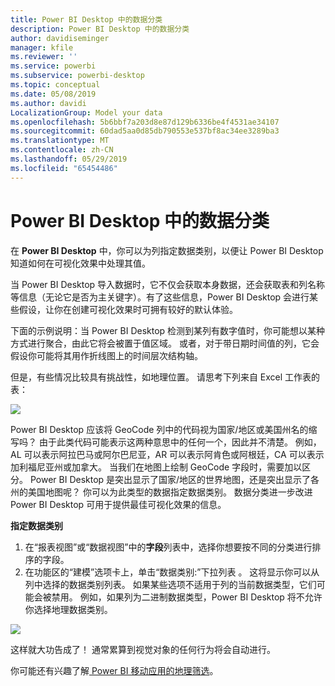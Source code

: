 ```yaml
---
title: Power BI Desktop 中的数据分类
description: Power BI Desktop 中的数据分类
author: davidiseminger
manager: kfile
ms.reviewer: ''
ms.service: powerbi
ms.subservice: powerbi-desktop
ms.topic: conceptual
ms.date: 05/08/2019
ms.author: davidi
LocalizationGroup: Model your data
ms.openlocfilehash: 5b6bbf7a203d8e87d129b6336be4f4531ae34107
ms.sourcegitcommit: 60dad5aa0d85db790553e537bf8ac34ee3289ba3
ms.translationtype: MT
ms.contentlocale: zh-CN
ms.lasthandoff: 05/29/2019
ms.locfileid: "65454486"
---
```

# <a name="data-categorization-in-power-bi-desktop"></a>Power BI Desktop 中的数据分类
在 **Power BI Desktop** 中，你可以为列指定数据类别，以便让 Power BI Desktop 知道如何在可视化效果中处理其值。

当 Power BI Desktop 导入数据时，它不仅会获取本身数据，还会获取表和列名称等信息（无论它是否为主关键字）。有了这些信息，Power BI Desktop 会进行某些假设，让你在创建可视化效果时可拥有较好的默认体验。 

下面的示例说明：当 Power BI Desktop 检测到某列有数字值时，你可能想以某种方式进行聚合，由此它将会被置于值区域。 或者，对于带日期时间值的列，它会假设你可能将其用作折线图上的时间层次结构轴。

但是，有些情况比较具有挑战性，如地理位置。 请思考下列来自 Excel 工作表的表：

![](media/desktop-data-categorization/datacategorizationtable.png)

Power BI Desktop 应该将 GeoCode 列中的代码视为国家/地区或美国州名的缩写吗？  由于此类代码可能表示这两种意思中的任何一个，因此并不清楚。  例如，AL 可以表示阿拉巴马或阿尔巴尼亚，AR 可以表示阿肯色或阿根廷，CA 可以表示加利福尼亚州或加拿大。 当我们在地图上绘制 GeoCode 字段时，需要加以区分。  Power BI Desktop 是突出显示了国家/地区的世界地图，还是突出显示了各州的美国地图呢？  你可以为此类型的数据指定数据类别。 数据分类进一步改进 Power BI Desktop 可用于提供最佳可视化效果的信息。  

**指定数据类别**

1. 在“报表视图”或“数据视图”中的**字段**列表中，选择你想要按不同的分类进行排序的字段。
2. 在功能区的“建模”选项卡上，单击“数据类别:”下拉列表   。  这将显示你可以从列中选择的数据类别列表。  如果某些选项不适用于列的当前数据类型，它们可能会被禁用。  例如，如果列为二进制数据类型，Power BI Desktop 将不允许你选择地理数据类别。 

![](media/desktop-data-categorization/datacategorization.gif)

这样就大功告成了！  通常累算到视觉对象的任何行为将会自动进行。  

你可能还有兴趣了解[ Power BI 移动应用的地理筛选](desktop-mobile-geofiltering.md)。

